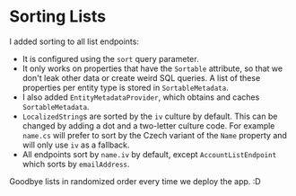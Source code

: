 # Sorting Lists

I added sorting to all list endpoints:

- It is configured using the `sort` query parameter.
- It only works on properties that have the `Sortable` attribute, so that we don't leak other data or create weird SQL queries. A list of these properties per entity type is stored in `SortableMetadata`.
- I also added `EntityMetadataProvider`, which obtains and caches `SortableMetadata`.
- `LocalizedString`s are sorted by the `iv` culture by default.
  This can be changed by adding a dot and a two-letter culture code.
  For example `name.cs` will prefer to sort by the Czech variant of the `Name` property and will only use `iv` as a fallback.
- All endpoints sort by `name.iv` by default, except `AccountListEndpoint` which sorts by `emailAddress`.

Goodbye lists in randomized order every time we deploy the app. :D

